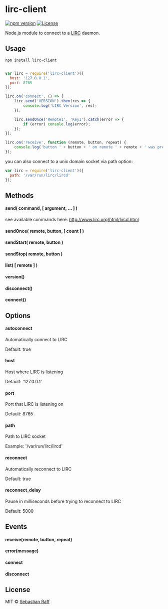 # lirc-client

[![npm version](https://badge.fury.io/js/lirc-client.svg)](https://badge.fury.io/js/lirc-client)
[![License][mit-badge]][mit-url]

Node.js module to connect to a [LIRC](http://www.lirc.org/) daemon.

## Usage

````npm install lirc-client````

```Javascript

var lirc = require('lirc-client')({
  host: '127.0.0.1',
  port: 8765
});

lirc.on('connect', () => {
    lirc.send('VERSION').then(res => {
        console.log('LIRC Version', res);
    });

    lirc.sendOnce('Remote1', 'Key1').catch(error => {
        if (error) console.log(error);
    });
});

lirc.on('receive', function (remote, button, repeat) {
    console.log('button ' + button + ' on remote ' + remote + ' was pressed!');
});
```

you can also connect to a unix domain socket via path option:
```Javascript
var lirc = require('lirc-client')({
  path: '/var/run/lirc/lircd'
});
```


## Methods

#### send( command, [ argument, ... ] )

see available commands here: http://www.lirc.org/html/lircd.html

#### sendOnce( remote, button, [ count ] )
#### sendStart( remote, button )
#### sendStop( remote, button )

#### list( [ remote ] )

#### version()

#### disconnect()
#### connect()

## Options

#### autoconnect
Automatically connect to LIRC

Default: true

#### host
Host where LIRC is listening

Default: '127.0.0.1'

#### port
Port that LIRC is listening on

Default: 8765

#### path
Path to LIRC socket

Example: '/var/run/lirc/lircd'

#### reconnect
Automatically reconnect to LIRC

Default: true

#### reconnect_delay
Pause in milliseconds before trying to reconnect to LIRC

Default: 5000

## Events
#### receive(remote, button, repeat)
#### error(message)
#### connect
#### disconnect

## License

MIT © [Sebastian Raff](https://hobbyquaker.github.io)

[mit-badge]: https://img.shields.io/badge/License-MIT-blue.svg?style=flat
[mit-url]: LICENSE
